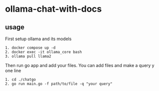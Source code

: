 # ollama-chat-with-docs

## usage
First setup ollama and its models
```
1. docker compose up -d
2. docker exec -it ollama_core bash
3. ollama pull llama2
```

Then run go app and add your files.
You can add files and make a query y one line
```
1. cd ./chatgo
2. go run main.go -f path/to/file -q "your query"
```
